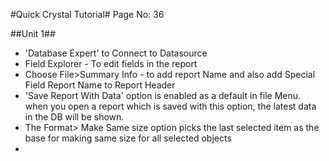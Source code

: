#Quick Crystal Tutorial#
Page No: 36

##Unit 1##
* 'Database Expert' to Connect to Datasource
* Field Explorer - To edit fields in the report
* Choose File>Summary Info - to add report Name and also add Special Field Report Name to Report Header
* 'Save Report With Data' option is enabled as a default in file Menu. when you open a report which is saved with this option, the latest data in the DB will be shown.
* The Format> Make Same size option picks the last selected item as the base for making same size for all selected objects
* 





